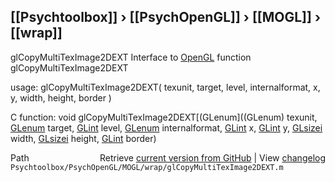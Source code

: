 ## [[Psychtoolbox]] &#8250; [[PsychOpenGL]] &#8250; [[MOGL]] &#8250; [[wrap]]

glCopyMultiTexImage2DEXT  Interface to [OpenGL](OpenGL) function glCopyMultiTexImage2DEXT  
  
usage:  glCopyMultiTexImage2DEXT( texunit, target, level, internalformat, x, y, width, height, border )  
  
C function:  void glCopyMultiTexImage2DEXT[(GLenum]((GLenum) texunit, [GLenum](GLenum) target, [GLint](GLint) level, [GLenum](GLenum) internalformat, [GLint](GLint) x, [GLint](GLint) y, [GLsizei](GLsizei) width, [GLsizei](GLsizei) height, [GLint](GLint) border)  




<div class="code_header" style="text-align:right;">
  <span style="float:left;">Path&nbsp;&nbsp;</span> <span class="counter">Retrieve <a href=
  "https://raw.github.com/Psychtoolbox-3/Psychtoolbox-3/beta/Psychtoolbox/PsychOpenGL/MOGL/wrap/glCopyMultiTexImage2DEXT.m">current version from GitHub</a> | View <a href=
  "https://github.com/Psychtoolbox-3/Psychtoolbox-3/commits/beta/Psychtoolbox/PsychOpenGL/MOGL/wrap/glCopyMultiTexImage2DEXT.m">changelog</a></span>
</div>
<div class="code">
  <code>Psychtoolbox/PsychOpenGL/MOGL/wrap/glCopyMultiTexImage2DEXT.m</code>
</div>

